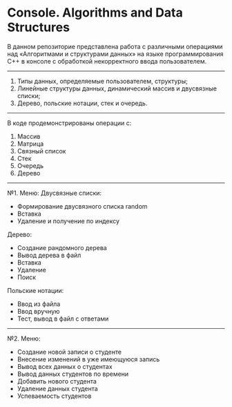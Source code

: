 # Console. Algorithms and Data Structures

В данном репозиторие представлена работа с различными операциями над «Алгоритмами и структурами данных» на языке программирования С++ в консоле с обработкой некорректного ввода пользователем.

----
1.	Типы данных, определяемые пользователем, структуры;
2.	Линейные структуры данных, динамический массив и двусвязные списки;
3.	Дерево, польские нотации, стек и очередь.
----

В коде продемонстрированы операции с:
1. Массив
2. Матрица
3. Связный список
4. Стек
5. Очередь
6. Дерево
----
№1. Меню:
Двусвязные списки:
* Формирование двусвязного списка random
* Вставка
* Удаление и получение по индексу

Дерево:
* Создание рандомного дерева
* Вывод дерева в файл
* Вставка
* Удаление
* Поиск

Польские нотации:
* Ввод из файла
* Ввод вручную
* Тест, вывод в файл с ответами
----
№2. Меню:
* Создание новой записи о студенте
* Внесение изменений в уже имеющуюся запись
* Вывод всех данных о студентах
* Вывод данных студентов по времени
* Добавить нового студента
* Удаление данных студента
* Успеваемость студентов

